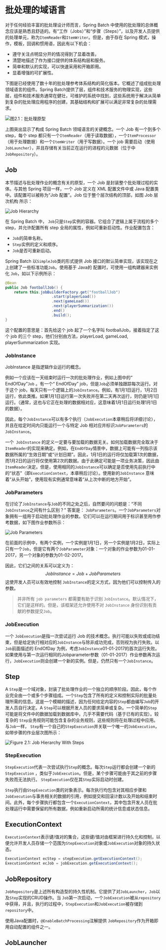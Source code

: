 # 批处理的域语言

对于任何经验丰富的批处理设计师而言，Spring Batch 中使用的批处理的总体概念应该是熟悉且舒适的。有“工作（Jobs）”和“步骤（Steps）”，以及开发人员提供的处理单元，称为`ItemReader`和`ItemWriter`。但是，由于存在 Spring 模式，操作，模板，回调和惯用语，因此有以下机会：

- 遵守关注点明显分开的情况得到了显着改善。
- 清楚地描述了作为接口提供的体系结构层和服务。
- 简单和默认的实现，可以快速采用和开箱即用。
- 显着增强的可扩展性。

下图是已经使用了数十年的批处理参考体系结构的简化版本。它概述了组成批处理领域语言的组件。Spring Batch提供了层，组件和技术服务的物理实现，这些层，组件和技术服务通常在健壮，可维护的系统中找到，这些系统用于解决从简单到复杂的批处理应用程序的创建，其基础结构和扩展可以满足非常复杂的处理需求。

![图2.1：批处理原型](https://gitee.com/Ep_tassel/typora-image/raw/master/typora/spring-batch-reference-model.png)

上图突出显示了构成 Spring Batch 领域语言的关键概念。一个 Job 有一个到多个 step，每个 step 都只有一个`ItemReader`（用于读取数据），一个`ItemProcessor`（用于处理数据）和一个`ItemWriter`（用于写数据）。一个 job 需要启动（使用 `JobLauncher`），并且存储有关当前正在运行的进程的元数据（位于中 `JobRepository`）。

## Job

本节描述与批处理作业的概念有关的原型，一个 Job 是封装整个批处理过程的实体。与其他 Spring 项目一样，一个 Job 定义在 XML 配置文件中或 Java 配置类中。该配置可以被称为“Job 配置”。Job 位于整个层次结构的顶部，如图 Job 层次机构 所示：

![Job Hierarchy](https://gitee.com/Ep_tassel/typora-image/raw/master/typora/job-heirarchy.png)

在 Spring Batch 中， `Job`只是`Step`实例的容器。它组合了逻辑上属于流程的多个 step，并允许配置所有 step 全局的属性，例如可重新启动性。作业配置包含：

- `Job`的简单名称。
- `Step`实例的定义和顺序。
- `Job`是否可重新启动。

Spring Batch 以`SimpleJob`类的形式提供 Job 接口的默认简单实现，该实现在之上创建了一些标准功能`Job`。使用基于 Java的 配置时，可使用一组构建器来实例化 `Job`，如以下示例所示：

```java
@Bean
public Job footballJob() {
    return this.jobBuilderFactory.get("footballJob")
                     .start(playerLoad())
                     .next(gameLoad())
                     .next(playerSummarization())
                     .end()
                     .build();
}
```

这个配置的意思是：首先给这个 job 起了一个名字叫 footballJob，接着指定了这个 job 的三个 step，他们分别由方法，playerLoad, gameLoad, playerSummarization 实现。

### JobInstance

JobInstance 是指逻辑作业运行的概念。

例如一个应该在一天结束时运行一次的批处理作业，例如上图中的“ EndOfDay”`Job` 。有一个“ EndOfDay” job，但是`Job`必须单独跟踪每次运行。对于这个 job，每天只有一个逻辑上的`JobInstance`。例如，有1月1日运行，1月2日运行，依此类推。如果1月1日运行第一次失败并在第二天再次运行，则仍是1月1日运行。（通常，这也与它正在处理的数据相对应，这意味着1月1日运行处理1月1日的数据）。

因此，每个`JobInstance`可以有多个执行（`JobExecution`本章稍后将详细讨论），并且在给定时间内只能运行一个与特定 Job 相对应并标识`JobParameters`的`JobInstance`。

一个` JobInstance` 的定义一定要与要加载的数据无关。如何加载数据完全取决于`ItemReader`的实现来确定。例如，在`EndOfDay`情景中，数据上可能有一列指示该数据所属的“生效日期”或“计划日期”。因此，1月1日的运行将仅加载第1次的数据，而1月2日的运行将仅使用第2次的数据。由于此确定可能是一项业务决策，因此由 `ItemReader`决定。但是，使用相同的`JobInstance`可以确定是否使用先前执行中的“状态”（即`ExecutionContext`，本章稍后讨论）。使用新的`JobInstance` 意味着“从头开始”，使用现有实例通常意味着“从上次中断的地方开始”。

### JobParameters

在讨论了`JobInstance`与`Job`的不同之处之后，自然要问的问题是：“不同`JobInstance`之间有什么区别？” 答案是： `JobParameters`。一个`JobParameters`对象拥有一组用于启动批处理作业的参数。它们可以在运行期间用于标识甚至用作参考数据，如下图作业参数所示：

![Job Parameters](https://gitee.com/Ep_tassel/typora-image/raw/master/typora/job-stereotypes-parameters.png)

在前面的示例中，有两个实例，一个实例是1月1日，另一个实例是1月2日，实际上只有一个`Job`，但是它有两个`JobParameter`对象：一个对象的作业参数为01-01-2017，另一个对象的参数为01-02-2017。

因此，它们之间的关系可以定义为：
$$
JobInstance = Job + JobParameters
$$
这使开发人员可以有效地控制 `JobInstance`的定义方式，因为他们可以控制传入的参数。

> 并非所有 `job parameters` 都需要有助于识别 `JobInstance`。默认情况下，它们是这样的。但是，该框架还允许使用不对 `JobInstance` 身份识别有贡献的参数提交`Job`。

### JobExecution

一个 `JobExecution`是指一次尝试运行 Job 的技术概念。执行可能以失败或成功结束，但是给定执行相对应的`JobInstance`与除非成功完成，否则视为执行失败。以`Job`前面描述的 EndOfDay 为例，考虑`JobInstance`01-01-2017的首次运行失败。如果使用与第一次运行相同的Jobparameter参数（01-01-2017）作业参数再次运行，`JobExecution`则会创建一个新的实例。但是，仍然只有一个`JobInstance`。

## Step

A `Step`是一个域对象，封装了批处理作业的一个独立的顺序阶段。因此，每个作业完全由一个或多个步骤组成。一个`Step`包含了所有的定义和控制实际的批量处理所需的信息。这是一个模糊的描述，因为任何给定内容的`Step`都由编写`Job`的开发人员自行决定。A `Step`可以根据开发人员的要求简单或复杂。一个简单的`Step`可能是将文件中的数据加载到数据库中，几乎不需要代码（基于已有的实现）。较复杂的 `Step`业务规则可能包含复杂的业务规则，这些规则将在处理过程中应用。与`Job`一样， `Step`有一个自己的`StepExecution`并关联一个唯一的`JobExecution`，如带步骤的作业层次图所示：

![Figure 2.1: Job Hierarchy With Steps](https://gitee.com/Ep_tassel/typora-image/raw/master/typora/jobHeirarchyWithSteps.png)

### StepExecution

 `StepExecution`代表一次尝试执行`Step`的概念。每次`Step`运行都会创建一个新的`StepExecution` ，类似于`JobExecution`。但是，某个步骤可能由于其之前的步骤失败而无法执行。 `StepExecution`仅在其`Step`实际启动时创建。

`Step`执行由`StepExecution`类的对象表示。每次执行均包含对其相应步骤和`JobExecution`与事务相关的数据的引用，例如提交和回滚计数以及开始和结束时间。此外，每个步骤执行都包含一个`ExecutionContext`，其中包含开发人员在批处理运行中需要保留的所有数据，例如重新启动所需的统计信息或状态信息。

## ExecutionContext

 `ExecutionContext`表示键/值对的集合，这些键/值对由框架进行持久化和控制，以便允许开发人员存储一个范围为`StepExecution`对象或`JobExecution`对象的持久状态。

```java
ExecutionContext ecStep = stepExecution.getExecutionContext();
ExecutionContext ecJob = jobExecution.getExecutionContext();
```

## JobRepository

`JobRepository`是上述所有构造型的持久性机制。它提供了对`JobLauncher`，`Job`以及`Step`实现的CRUD操作。当 `Job`第一次启动，一个`JobExecution`被从`repository`中获得，并且，执行的过程中，`StepExecution`和`JobExecution`被存储到`repository`中。

使用Java配置时，`@EnableBatchProcessing`注解提供 `JobRepository`作为开箱即用自动配置的组件之一。

## JobLauncher



























































